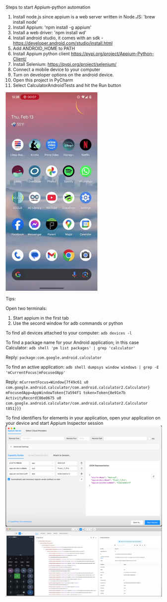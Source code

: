 Steps to start Appium-python automation
1) Install node.js since appium is a web server written in Node.JS: 'brew install node'
2) Install Appium: 'npm install -g appium'
3) Install a web driver: 'npm install wd'
4) Install android studio, it comes with an sdk - https://developer.android.com/studio/install.html
5) Add ANDROID_HOME to PATH
6) Install Appium python client https://pypi.org/project/Appium-Python-Client/
7) Install Selenium: https://pypi.org/project/selenium/
8) Connect a mobile device to your computer
9) Turn on developer options on the android device.
10) Open this project in PyCharm
11) Select CalculatorAndroidTests and hit the Run button


![Test_case_1_small.gif](Test_case_1_small.gif)

Tips:

Open two terminals:
1) Start appium in the first tab
2) Use the second window for adb commands or python

To find all devices attached to your computer:
`adb devices -l`

To find a package name for your Android application; in this case Calculator:
`adb shell 'pm list packages' | grep 'calculator'`

Reply:
`package:com.google.android.calculator`

To find an active application:
`adb shell dumpsys window windows | grep -E 'mCurrentFocus|mFocusedApp'`

Reply:
  `mCurrentFocus=Window{7f49c61 u0 com.google.android.calculator/com.android.calculator2.Calculator}`
  `mFocusedApp=AppWindowToken{7a594f1 token=Token{8e91e7b ActivityRecord{86e0675 u0 com.google.android.calculator/com.android.calculator2.Calculator t851}}}`

To find identifiers for elements in your application, open your application on your device and start Appium Inspector session
![img_1.png](img_1.png)
![img.png](img.png)

